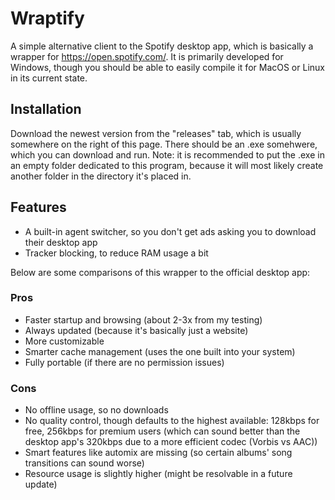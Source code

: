 # Wraptify

A simple alternative client to the Spotify desktop app, which is basically a wrapper for https://open.spotify.com/. It is primarily developed for Windows, though you should be able to easily compile it for MacOS or Linux in its current state.

## Installation

Download the newest version from the "releases" tab, which is usually somewhere on the right of this page. There should be an .exe somehwere, which you can download and run. Note: it is recommended to put the .exe in an empty folder dedicated to this program, because it will most likely create another folder in the directory it's placed in.

## Features

- A built-in agent switcher, so you don't get ads asking you to download their desktop app
- Tracker blocking, to reduce RAM usage a bit

Below are some comparisons of this wrapper to the official desktop app:

### Pros

- Faster startup and browsing (about 2-3x from my testing)
- Always updated (because it's basically just a website)
- More customizable
- Smarter cache management (uses the one built into your system)
- Fully portable (if there are no permission issues)

### Cons

- No offline usage, so no downloads
- No quality control, though defaults to the highest available: 128kbps for free, 256kbps for premium users (which can sound better than the desktop app's 320kbps due to a more efficient codec (Vorbis vs AAC))
- Smart features like automix are missing (so certain albums' song transitions can sound worse)
- Resource usage is slightly higher (might be resolvable in a future update)
